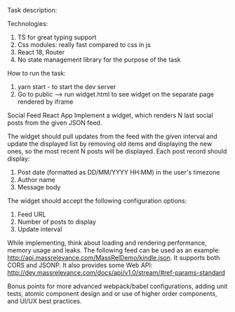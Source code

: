 Task description:

Technologies:
1. TS for great typing support
2. Css modules: really fast compared to css in js
3. React 18, Router
4. No state management library for the purpose of the task

How to run the task:
1. yarn start - to start the dev server
2. Go to public --> run widget.html to see widget on the separate page rendered by iframe


Social Feed React App
Implement a widget, which renders N last social posts from the given JSON feed.

The widget should pull updates from the feed with the given interval and update the displayed list by removing old items and displaying the new ones, so the most recent N posts will be displayed.
Each post record should display:

1. Post date (formatted as DD/MM/YYYY HH:MM) in the user's timezone
2. Author name
3. Message body

The widget should accept the following configuration options:
1. Feed URL
2. Number of posts to display
3. Update interval

While implementing, think about loading and rendering performance, memory usage and leaks.
The following feed can be used as an example: http://api.massrelevance.com/MassRelDemo/kindle.json. It supports both CORS and JSONP. It also provides some Web API: http://dev.massrelevance.com/docs/api/v1.0/stream/#ref-params-standard


Bonus points for more advanced webpack/babel configurations, adding unit tests, atomic component design and or use of higher order components, and UI/UX best practices.
